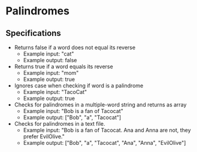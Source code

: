 # Palindromes

## Specifications

* Returns false if a word does not equal its reverse
  * Example input: "cat"
  * Example output: false
* Returns true if a word equals its reverse
  * Example input: "mom"
  * Example output: true
* Ignores case when checking if word is a palindrome
  * Example input: "TacoCat"
  * Example output: true
* Checks for palindromes in a multiple-word string and returns as array
  * Example input: "Bob is a fan of Tacocat"
  * Example output: ["Bob", "a", "Tacocat"]
* Checks for palindromes in a text file.
  * Example input: "Bob is a fan of Tacocat. Ana and Anna are not, they prefer EvilOlive."
  * Example output: ["Bob", "a", "Tacocat", "Ana", "Anna", "EvilOlive"]
